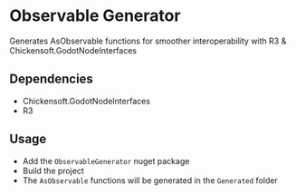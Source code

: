 ﻿# Observable Generator
Generates AsObservable functions for smoother interoperability with R3 & Chickensoft.GodotNodeInterfaces

## Dependencies
* Chickensoft.GodotNodeInterfaces
* R3

## Usage
* Add the `ObservableGenerator` nuget package
* Build the project
* The `AsObservable` functions will be generated in the `Generated` folder